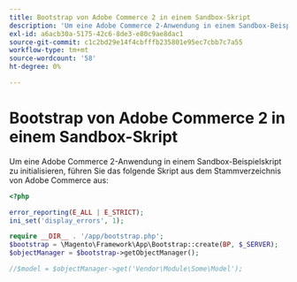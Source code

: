 ```yaml
---
title: Bootstrap von Adobe Commerce 2 in einem Sandbox-Skript
description: 'Um eine Adobe Commerce 2-Anwendung in einem Sandbox-Beispielskript zu initialisieren, führen Sie das folgende Skript aus dem Stammverzeichnis von Adobe Commerce aus:'
exl-id: a6acb30a-5175-42c6-8de3-e80c9ae8dac1
source-git-commit: c1c2bd29e14f4cbfffb235801e95ec7cbb7c7a55
workflow-type: tm+mt
source-wordcount: '58'
ht-degree: 0%

---
```


# Bootstrap von Adobe Commerce 2 in einem Sandbox-Skript

Um eine Adobe Commerce 2-Anwendung in einem Sandbox-Beispielskript zu initialisieren, führen Sie das folgende Skript aus dem Stammverzeichnis von Adobe Commerce aus:

```php
<?php

error_reporting(E_ALL | E_STRICT);
ini_set('display_errors', 1);

require __DIR__ . '/app/bootstrap.php';
$bootstrap = \Magento\Framework\App\Bootstrap::create(BP, $_SERVER);
$objectManager = $bootstrap->getObjectManager();

//$model = $objectManager->get('Vendor\Module\Some\Model');
```
